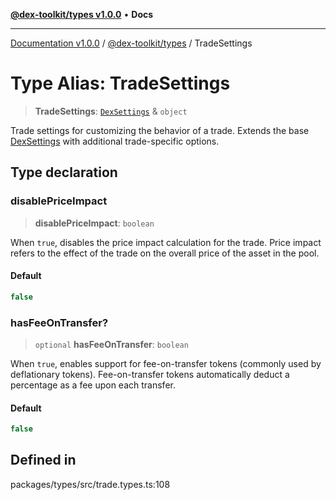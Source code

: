 [**@dex-toolkit/types v1.0.0**](../README.md) • **Docs**

***

[Documentation v1.0.0](../../../packages.md) / [@dex-toolkit/types](../README.md) / TradeSettings

# Type Alias: TradeSettings

> **TradeSettings**: [`DexSettings`](DexSettings.md) & `object`

Trade settings for customizing the behavior of a trade.
Extends the base [DexSettings](DexSettings.md) with additional trade-specific options.

## Type declaration

### disablePriceImpact

> **disablePriceImpact**: `boolean`

When `true`, disables the price impact calculation for the trade.
Price impact refers to the effect of the trade on the overall price of the asset in the pool.

#### Default

```ts
false
```

### hasFeeOnTransfer?

> `optional` **hasFeeOnTransfer**: `boolean`

When `true`, enables support for fee-on-transfer tokens (commonly used by deflationary tokens).
Fee-on-transfer tokens automatically deduct a percentage as a fee upon each transfer.

#### Default

```ts
false
```

## Defined in

packages/types/src/trade.types.ts:108

